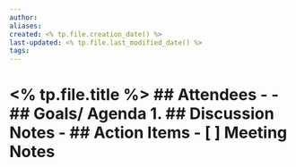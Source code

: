 ```yaml
--- 
author: 
aliases: 
created: <% tp.file.creation_date() %> 
last-updated: <% tp.file.last_modified_date() %> 
tags: 
--- 
```

# <% tp.file.title %> ## Attendees - - ## Goals/ Agenda 1. ## Discussion Notes - ## Action Items - [ ] Meeting Notes